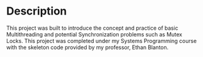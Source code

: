 # Description 

This project was built to introduce the concept and practice of basic Multithreading and potential Synchronization problems such as Mutex Locks. This project was completed under my Systems Programming course with the skeleton code provided by my professor, Ethan Blanton.
